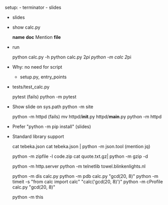 setup:
    - terminator
    - slides

- slides
- show calc.py

    __name__
    __doc__
    Mention __file__

- run

    python calc.py -h
    python calc.py 2*pi
    python -m calc 2*pi

- Why: no need for script
    - setup.py, entry_points

- tests/test_calc.py
    
    pytest (fails)
    python -m pytest

- Show slide on sys.path
    python -m site

    python -m httpd (fails)
    mv httpd/__init__.py httpd/__main__.py
    python -m httpd

- Prefer "python -m pip install" (slides)

- Standard library support
    
    cat tebeka.json
    cat tebeka.json | python -m json.tool
    (mention jq)

    python -m zipfile -l code.zip
    cat quote.txt.gz| python -m gzip -d

    python -m http.server
    python -m telnetlib towel.blinkenlights.nl

    python -m dis calc.py
    python -m pdb calc.py "gcd(20, 8)"
    python -m timeit -s "from calc import calc" "calc('gcd(20, 8)')"
    python -m cProfile calc.py "gcd(20, 8)"

    python -m this
